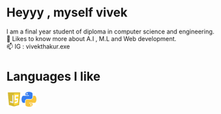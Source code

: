 <h1>Heyyy ,  myself vivek</h1> 
I am a final year student of diploma in computer science and engineering.              
<br>🔰 Likes to know more about A.I , M.L and Web development.
<br>📫 IG : vivekthakur.exe
<h1> Languages I like </h1>
<div style="display:flex">
<img src="js.png" width="35px">
<img src="py.png" width="35px">
</div>
